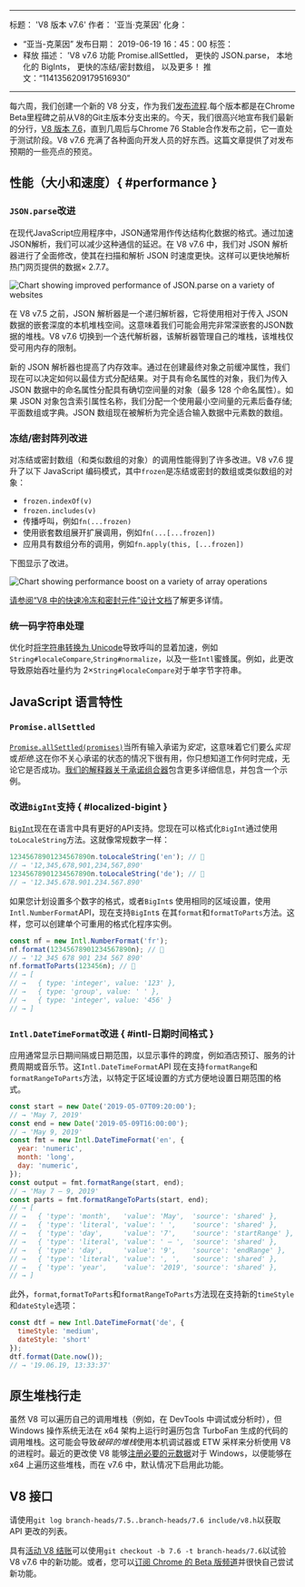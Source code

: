 ***

标题： 'V8 版本 v7.6'
作者： '亚当·克莱因'
化身：

*   “亚当-克莱因”
    发布日期： 2019-06-19 16：45：00
    标签：
*   释放
    描述： 'V8 v7.6 功能 Promise.allSettled， 更快的 JSON.parse， 本地化的 BigInts， 更快的冻结/密封数组， 以及更多！
    推文：“1141356209179516930”

***

每六周，我们创建一个新的 V8 分支，作为我们[发布流程](/docs/release-process).每个版本都是在Chrome Beta里程碑之前从V8的Git主版本分支出来的。今天，我们很高兴地宣布我们最新的分行，[V8 版本 7.6](https://chromium.googlesource.com/v8/v8.git/+log/branch-heads/7.6)，直到几周后与Chrome 76 Stable合作发布之前，它一直处于测试阶段。V8 v7.6 充满了各种面向开发人员的好东西。这篇文章提供了对发布预期的一些亮点的预览。

## 性能（大小和速度）{ #performance }

### `JSON.parse`改进

在现代JavaScript应用程序中，JSON通常用作传达结构化数据的格式。通过加速JSON解析，我们可以减少这种通信的延迟。在 V8 v7.6 中，我们对 JSON 解析器进行了全面修改，使其在扫描和解析 JSON 时速度更快。这样可以更快地解析热门网页提供的数据× 2.7.7。

![Chart showing improved performance of JSON.parse on a variety of websites](../_img/v8-release-76/json-parsing.svg)

在 V8 v7.5 之前，JSON 解析器是一个递归解析器，它将使用相对于传入 JSON 数据的嵌套深度的本机堆栈空间。这意味着我们可能会用完非常深嵌套的JSON数据的堆栈。V8 v7.6 切换到一个迭代解析器，该解析器管理自己的堆栈，该堆栈仅受可用内存的限制。

新的 JSON 解析器也提高了内存效率。通过在创建最终对象之前缓冲属性，我们现在可以决定如何以最佳方式分配结果。对于具有命名属性的对象，我们为传入 JSON 数据中的命名属性分配具有确切空间量的对象（最多 128 个命名属性）。如果 JSON 对象包含索引属性名称，我们分配一个使用最小空间量的元素后备存储;平面数组或字典。JSON 数组现在被解析为完全适合输入数据中元素数的数组。

### 冻结/密封阵列改进

对冻结或密封数组（和类似数组的对象）的调用性能得到了许多改进。V8 v7.6 提升了以下 JavaScript 编码模式，其中`frozen`是冻结或密封的数组或类似数组的对象：

*   `frozen.indexOf(v)`
*   `frozen.includes(v)`
*   传播呼叫，例如`fn(...frozen)`
*   使用嵌套数组展开扩展调用，例如`fn(...[...frozen])`
*   应用具有数组分布的调用，例如`fn.apply(this, [...frozen])`

下图显示了改进。

![Chart showing performance boost on a variety of array operations](../_img/v8-release-76/frozen-sealed-elements.svg)

[请参阅“V8 中的快速冷冻和密封元件”设计文档](https://bit.ly/fast-frozen-sealed-elements-in-v8)了解更多详情。

### 统一码字符串处理

优化时[将字符串转换为 Unicode](https://chromium.googlesource.com/v8/v8/+/734c1456d942a03d79aab4b3b0e57afbc803ceea)导致呼叫的显着加速，例如`String#localeCompare`,`String#normalize`，以及一些`Intl`蜜蜂属。例如，此更改导致原始吞吐量约为 2×`String#localeCompare`对于单字节字符串。

## JavaScript 语言特性

### `Promise.allSettled`

[`Promise.allSettled(promises)`](/features/promise-combinators#promise.allsettled)当所有输入承诺为*安定*，这意味着它们要么*实现*或*拒绝*.这在你不关心承诺的状态的情况下很有用，你只想知道工作何时完成，无论它是否成功。[我们的解释器关于承诺组合器](/features/promise-combinators)包含更多详细信息，并包含一个示例。

### 改进`BigInt`支持 { #localized-bigint }

[`BigInt`](/features/bigint)现在在语言中具有更好的API支持。您现在可以格式化`BigInt`通过使用`toLocaleString`方法。这就像常规数字一样：

```js
12345678901234567890n.toLocaleString('en'); // 🐌
// → '12,345,678,901,234,567,890'
12345678901234567890n.toLocaleString('de'); // 🐌
// → '12.345.678.901.234.567.890'
```

如果您计划设置多个数字的格式，或者`BigInt`s 使用相同的区域设置，使用`Intl.NumberFormat`API，现在支持`BigInt`s 在其`format`和`formatToParts`方法。这样，您可以创建单个可重用的格式化程序实例。

```js
const nf = new Intl.NumberFormat('fr');
nf.format(12345678901234567890n); // 🚀
// → '12 345 678 901 234 567 890'
nf.formatToParts(123456n); // 🚀
// → [
// →   { type: 'integer', value: '123' },
// →   { type: 'group', value: ' ' },
// →   { type: 'integer', value: '456' }
// → ]
```

### `Intl.DateTimeFormat`改进 { #intl-日期时间格式 }

应用通常显示日期间隔或日期范围，以显示事件的跨度，例如酒店预订、服务的计费周期或音乐节。这`Intl.DateTimeFormat`API 现在支持`formatRange`和`formatRangeToParts`方法，以特定于区域设置的方式方便地设置日期范围的格式。

```js
const start = new Date('2019-05-07T09:20:00');
// → 'May 7, 2019'
const end = new Date('2019-05-09T16:00:00');
// → 'May 9, 2019'
const fmt = new Intl.DateTimeFormat('en', {
  year: 'numeric',
  month: 'long',
  day: 'numeric',
});
const output = fmt.formatRange(start, end);
// → 'May 7 – 9, 2019'
const parts = fmt.formatRangeToParts(start, end);
// → [
// →   { 'type': 'month',   'value': 'May',  'source': 'shared' },
// →   { 'type': 'literal', 'value': ' ',    'source': 'shared' },
// →   { 'type': 'day',     'value': '7',    'source': 'startRange' },
// →   { 'type': 'literal', 'value': ' – ',  'source': 'shared' },
// →   { 'type': 'day',     'value': '9',    'source': 'endRange' },
// →   { 'type': 'literal', 'value': ', ',   'source': 'shared' },
// →   { 'type': 'year',    'value': '2019', 'source': 'shared' },
// → ]
```

此外，`format`,`formatToParts`和`formatRangeToParts`方法现在支持新的`timeStyle`和`dateStyle`选项：

```js
const dtf = new Intl.DateTimeFormat('de', {
  timeStyle: 'medium',
  dateStyle: 'short'
});
dtf.format(Date.now());
// → '19.06.19, 13:33:37'
```

## 原生堆栈行走

虽然 V8 可以遍历自己的调用堆栈（例如，在 DevTools 中调试或分析时），但 Windows 操作系统无法在 x64 架构上运行时遍历包含 TurboFan 生成的代码的调用堆栈。这可能会导致*破碎的堆栈*使用本机调试器或 ETW 采样来分析使用 V8 的进程时。最近的更改使 V8 能够[注册必要的元数据](https://chromium.googlesource.com/v8/v8/+/3cda21de77d098a612eadf44d504b188a599c5f0)对于 Windows，以便能够在 x64 上遍历这些堆栈，而在 v7.6 中，默认情况下启用此功能。

## V8 接口

请使用`git log branch-heads/7.5..branch-heads/7.6 include/v8.h`以获取 API 更改的列表。

具有[活动 V8 结账](/docs/source-code#using-git)可以使用`git checkout -b 7.6 -t branch-heads/7.6`以试验 V8 v7.6 中的新功能。或者，您可以[订阅 Chrome 的 Beta 版频道](https://www.google.com/chrome/browser/beta.html)并很快自己尝试新功能。

